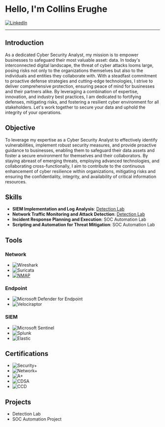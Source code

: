 # Hello, I'm Collins Erughe

[![LinkedIn](https://img.shields.io/badge/-LinkedIn-0072b1?style=for-the-badge&logo=linkedin&logoColor=white)](https://www.linkedin.com/in/collins-erughe-3607a1186/)

---

## Introduction

As a dedicated Cyber Security Analyst, my mission is to empower businesses to safeguard their most valuable asset: data. In today's interconnected digital landscape, the threat of cyber attacks looms large, posing risks not only to the organizations themselves but also to the individuals and entities they collaborate with. With a steadfast commitment to proactive defense strategies and cutting-edge technologies, I strive to deliver comprehensive protection, ensuring peace of mind for businesses and their partners alike. By leveraging a combination of expertise, innovation, and industry best practices, I am dedicated to fortifying defenses, mitigating risks, and fostering a resilient cyber environment for all stakeholders. Let's work together to secure your data and uphold the integrity of your operations.

## Objective

To leverage my expertise as a Cyber Security Analyst to effectively identify vulnerabilities, implement robust security measures, and provide proactive guidance to businesses, enabling them to safeguard their data assets and foster a secure environment for themselves and their collaborators. By staying abreast of emerging threats, employing advanced technologies, and collaborating cross-functionally, I aim to contribute to the continuous enhancement of cyber resilience within organizations, mitigating risks and ensuring the confidentiality, integrity, and availability of critical information resources.


## Skills

- **SIEM Implementation and Log Analysis**: [Detection Lab](https://google.com)
- **Network Traffic Monitoring and Attack Detection**: [Detection Lab](https://google.com)
- **Incident Response Planning and Execution**: SOC Automation Lab
- **Scripting and Automation for Threat Mitigation**: SOC Automation Lab

## Tools

### Network
- ![Wireshark](https://img.shields.io/badge/-Wireshark-1679A7?style=for-the-badge&logo=Wireshark&logoColor=white)
- ![Suricata](https://img.shields.io/badge/-Suricata-EF3B2D?style=for-the-badge&logo=Suricata&logoColor=white)
- [![NMAP](https://img.shields.io/badge/-NMAP-4d4d4d?style=for-the-badge&logo=nmap&logoColor=white)](https://example.com/nmap)

### Endpoint
- ![Microsoft Defender for Endpoint](https://img.shields.io/badge/-Microsoft_Defender_for_Endpoint-00A4EF?style=for-the-badge&logo=Microsoft&logoColor=white)
- ![Velociraptor](https://img.shields.io/badge/-Velociraptor-4B275F?style=for-the-badge&logo=Velociraptor&logoColor=white)

### SIEM
- ![Microsoft Sentinel](https://img.shields.io/badge/-Microsoft_Sentinel-0078D4?style=for-the-badge&logo=Microsoft&logoColor=white)
- ![Splunk](https://img.shields.io/badge/-Splunk-000000?style=for-the-badge&logo=Splunk&logoColor=white)
- ![Elastic](https://img.shields.io/badge/-Elastic-005571?style=for-the-badge&logo=Elastic&logoColor=white)

## Certifications

- ![Security+](https://img.shields.io/badge/-Security%2B-FF0000?style=for-the-badge&logo=CompTIA&logoColor=white)
- ![Network+](https://img.shields.io/badge/-Network%2B-007ACC?style=for-the-badge&logo=CompTIA&logoColor=white)
- ![A+](https://img.shields.io/badge/-A%2B-4D4D4D?style=for-the-badge&logo=CompTIA&logoColor=white)
- ![CDSA](https://img.shields.io/badge/-CDSA-006400?style=for-the-badge&logoColor=white)
- ![CCD](https://img.shields.io/badge/-CCD-000080?style=for-the-badge&logoColor=white)

## Projects

- Detection Lab
- SOC Automation Project

